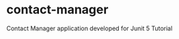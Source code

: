 # contact-manager
Contact Manager application developed for Junit 5 Tutorial

[原作者教程]: https://programmingtechie.com/2020/12/26/junit-5-complete-tutorial/
[哔哩哔哩视频地址]: https://www.bilibili.com/video/BV11y4y1H7sr?from=search&amp;seid=1287396370660080367&amp;spm_id_from=333.337.0.0